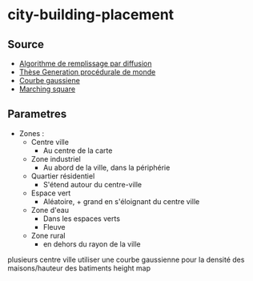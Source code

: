 # city-building-placement

## Source

*  [Algorithme de remplissage par diffusion](https://fr.wikipedia.org/wiki/Algorithme_de_remplissage_par_diffusion)
* [Thèse Generation procédurale de monde](https://tel.archives-ouvertes.fr/tel-00841373/document)
* [Courbe gaussiene](https://fr.wikipedia.org/wiki/Fonction_gaussienne)
* [Marching square](https://catlikecoding.com/unity/tutorials/marching-squares-series/)

## Parametres

* Zones :
  * Centre ville
    * Au centre de la carte
  * Zone industriel
    * Au abord de la ville, dans la périphérie
  * Quartier résidentiel
    * S'étend autour du centre-ville
  * Espace vert
    * Aléatoire, + grand en s'éloignant du centre ville
  * Zone d'eau
    * Dans les espaces verts
    * Fleuve
  * Zone rural
    * en dehors du rayon de la ville
  
  
plusieurs centre ville
utiliser une courbe gaussienne pour la densité des maisons/hauteur des batiments
height map
